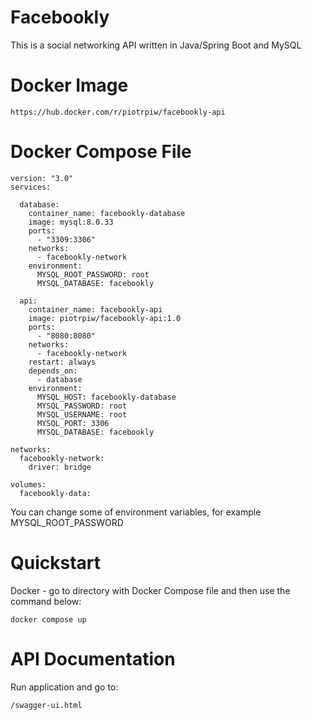 # Facebookly

This is a social networking API written in Java/Spring Boot and MySQL

# Docker Image
```
https://hub.docker.com/r/piotrpiw/facebookly-api
```

# Docker Compose File
```
version: "3.0"
services:

  database:
    container_name: facebookly-database
    image: mysql:8.0.33
    ports:
      - "3309:3306"
    networks:
      - facebookly-network
    environment:
      MYSQL_ROOT_PASSWORD: root
      MYSQL_DATABASE: facebookly

  api:
    container_name: facebookly-api
    image: piotrpiw/facebookly-api:1.0
    ports:
      - "8080:8080"
    networks:
      - facebookly-network
    restart: always
    depends_on:
      - database
    environment:
      MYSQL_HOST: facebookly-database
      MYSQL_PASSWORD: root
      MYSQL_USERNAME: root
      MYSQL_PORT: 3306
      MYSQL_DATABASE: facebookly

networks:
  facebookly-network:
    driver: bridge

volumes:
  facebookly-data:
```

You can change some of environment variables, for example MYSQL_ROOT_PASSWORD

# Quickstart

Docker - go to directory with Docker Compose file and then use the command below:
```
docker compose up
```

# API Documentation

Run application and go to:
```
/swagger-ui.html
```
